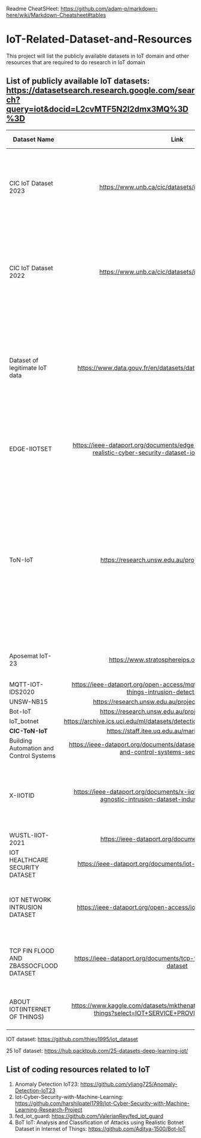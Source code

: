 Readme CheatSHeet: https://github.com/adam-p/markdown-here/wiki/Markdown-Cheatsheet#tables

# IoT-Related-Dataset-and-Resources
This project will list the publicly available datasets in IoT domain and other resources that are required to do research in IoT domain

## List of publicly available IoT datasets: https://datasetsearch.research.google.com/search?query=iot&docid=L2cvMTF5N2I2dmx3MQ%3D%3D

| Dataset Name        | Link                      |   Pulished Year   | Description                                                                | 
| ------------------- |:-------------------------:| -----------------:|:-------------------------------------------------------------------------------:|
|CIC IoT Dataset 2023| https://www.unb.ca/cic/datasets/iotdataset-2023.html| 2023| attacks are classified into seven categories, namely DDoS, DoS, Recon, Web-based, Brute Force, Spoofing, and Mirai|
|CIC IoT Dataset 2022| https://www.unb.ca/cic/datasets/iotdataset-2022.html | 2022| generate a state-of-the-art dataset for profiling, behavioural analysis, and vulnerability testing of different IoT devices with different protocols|
| Dataset of legitimate IoT data |https://www.data.gouv.fr/en/datasets/dataset-of-legitimate-iot-data/|August 8, 2022|used to identify anomalies and intrusions using machine learning algorithms and to improve existing detection models. Our dataset is available in two formats: pcap and csv|
| EDGE-IIOTSET    | https://ieee-dataport.org/documents/edge-iiotset-new-comprehensive-realistic-cyber-security-dataset-iot-and-iiot-applications | 2022 |  new comprehensive realistic cyber security dataset of IoT and IIoT applications, called Edge-IIoTset|
| ToN-IoT   | https://research.unsw.edu.au/projects/toniot-datasets      |   $ | The TON_IoT datasets are new generations of Industry 4.0/Internet of Things (IoT) and Industrial IoT (IIoT) datasets for evaluating the fidelity and efficiency of different cybersecurity applications based on Artificial Intelligence (AI), i.e., Machine/Deep Learning algorithms.|
| Aposemat IoT-23     | https://www.stratosphereips.org/datasets-iot23 | 2020 | A labeled dataset with malicious and benign IoT network traffic  |
| MQTT-IOT-IDS2020     | https://ieee-dataport.org/open-access/mqtt-iot-ids2020-mqtt-internet-things-intrusion-detection-dataset | 2020 |  |
| UNSW-NB15     | https://research.unsw.edu.au/projects/unsw-nb15-dataset      |   $ |  $ |
| Bot-IoT    | https://research.unsw.edu.au/projects/bot-iot-dataset      |   $ |  $ |
| IoT_botnet | https://archive.ics.uci.edu/ml/datasets/detection_of_IoT_botnet_attacks_N_BaIoT     |    2018 |   |
| **CIC-ToN-IoT**  | https://staff.itee.uq.edu.au/marius/NIDS_datasets/      |   $ |  $ |
| Building Automation and Control Systems   | https://ieee-dataport.org/documents/dataset-bundle-building-automation-and-control-systems-security-analysis    |   2022 |  $ |
| X-IIOTID   |https://ieee-dataport.org/documents/x-iiotid-connectivity-and-device-agnostic-intrusion-dataset-industrial-internet-things    |   2021 |  A CONNECTIVITY- AND DEVICE-AGNOSTIC INTRUSION DATASET FOR INDUSTRIAL INTERNET OF THINGS |
| WUSTL-IIOT-2021   |https://ieee-dataport.org/documents/wustl-iiot-2021    |  2021 |  $ |
| IOT HEALTHCARE SECURITY DATASET   | https://ieee-dataport.org/documents/iot-healthcare-security-dataset    |   2021 |  $ |
| IOT NETWORK INTRUSION DATASET    | https://ieee-dataport.org/open-access/iot-network-intrusion-dataset    |   2019 |  various types of network attacks in Internet of Things (IoT) environment for academic purpose |
| TCP FIN FLOOD AND ZBASSOCFLOOD DATASET    |https://ieee-dataport.org/documents/tcp-fin-flood-and-zbassocflood-dataset    |   2021 |   Development of an Internet of Things (IoT) Network Traffic Dataset with Simulated Attack Data. |
|ABOUT IOT(INTERNET OF THINGS)|https://www.kaggle.com/datasets/mkthenaturelover/about-iotinternet-of-things?select=IOT+SERVICE+PROVIDED+COMPANIES.jpeg|2022| Some figure about IoT devices. Could be useful for presentation|



IOT dataset: https://github.com/thieu1995/iot_dataset

25 IoT dataset: https://hub.packtpub.com/25-datasets-deep-learning-iot/

## List of coding resources related to IoT

1. Anomaly Detection IoT23: https://github.com/yliang725/Anomaly-Detection-IoT23
2. Iot-Cyber-Security-with-Machine-Learning: https://github.com/harshilpatel1799/Iot-Cyber-Security-with-Machine-Learning-Research-Project
3. fed_iot_guard: https://github.com/ValerianRey/fed_iot_guard
4. BoT IoT: Analysis and Classification of Attacks using Realistic Botnet Dataset in Internet of Things: https://github.com/Aditya-1500/Bot-IoT
